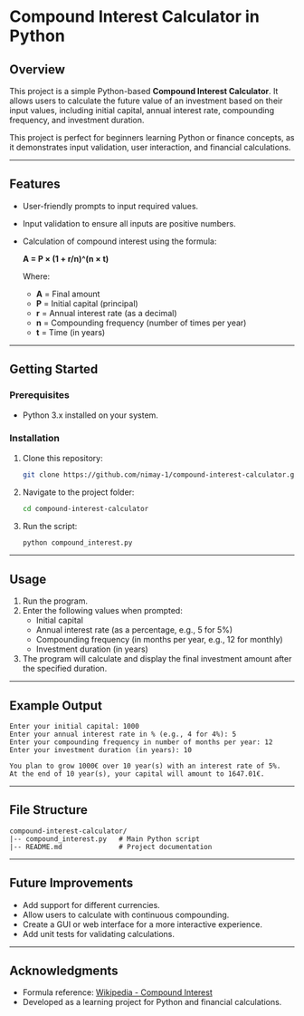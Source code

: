 # Compound Interest Calculator in Python

## Overview
This project is a simple Python-based **Compound Interest Calculator**. It allows users to calculate the future value of an investment based on their input values, including initial capital, annual interest rate, compounding frequency, and investment duration.

This project is perfect for beginners learning Python or finance concepts, as it demonstrates input validation, user interaction, and financial calculations.

---

## Features
- User-friendly prompts to input required values.
- Input validation to ensure all inputs are positive numbers.
- Calculation of compound interest using the formula:

  **A = P × (1 + r/n)^(n × t)**

  Where:
  - **A** = Final amount
  - **P** = Initial capital (principal)
  - **r** = Annual interest rate (as a decimal)
  - **n** = Compounding frequency (number of times per year)
  - **t** = Time (in years)


---

## Getting Started

### Prerequisites
- Python 3.x installed on your system.

### Installation
1. Clone this repository:
   ```bash
   git clone https://github.com/nimay-1/compound-interest-calculator.git
   ```
2. Navigate to the project folder:
   ```bash
   cd compound-interest-calculator
   ```
3. Run the script:
   ```bash
   python compound_interest.py
   ```

---

## Usage
1. Run the program.
2. Enter the following values when prompted:
   - Initial capital
   - Annual interest rate (as a percentage, e.g., 5 for 5%)
   - Compounding frequency (in months per year, e.g., 12 for monthly)
   - Investment duration (in years)
3. The program will calculate and display the final investment amount after the specified duration.

---

## Example Output
```
Enter your initial capital: 1000
Enter your annual interest rate in % (e.g., 4 for 4%): 5
Enter your compounding frequency in number of months per year: 12
Enter your investment duration (in years): 10

You plan to grow 1000€ over 10 year(s) with an interest rate of 5%.
At the end of 10 year(s), your capital will amount to 1647.01€.
```

---

## File Structure
```
compound-interest-calculator/
|-- compound_interest.py   # Main Python script
|-- README.md              # Project documentation
```

---

## Future Improvements
- Add support for different currencies.
- Allow users to calculate with continuous compounding.
- Create a GUI or web interface for a more interactive experience.
- Add unit tests for validating calculations.

---

## Acknowledgments
- Formula reference: [Wikipedia - Compound Interest](https://en.wikipedia.org/wiki/Compound_interest)
- Developed as a learning project for Python and financial calculations.

